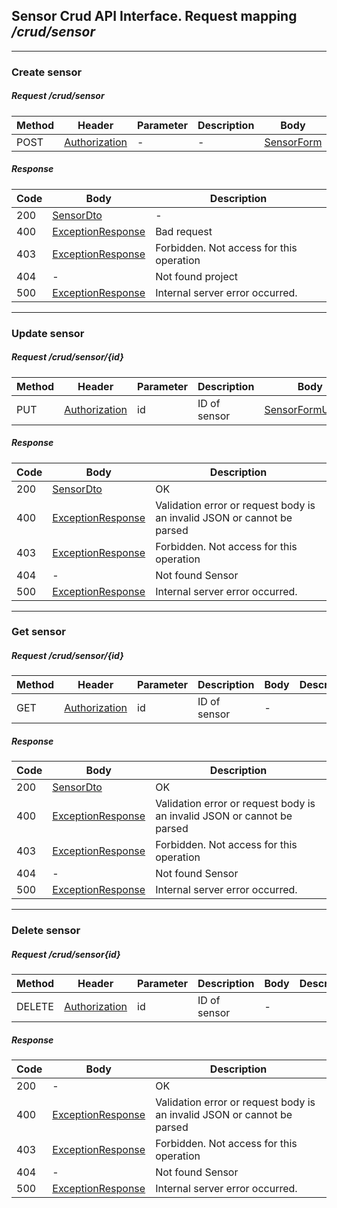 ## Sensor Crud API Interface. Request mapping <em>/crud/sensor</em>

___

### Create sensor

##### Request /crud/sensor

Method | Header | Parameter | Description | Body | Description
------------ |  ------------- | ------------- | ------------- | ------------- | -------------
POST | [Authorization](../../model/user/AuthenticationUser.md) | - | - | [SensorForm](../../model/sensor/SensorForm.md)

##### Response

Code | Body | Description
------------ | ------------- | -------------
200 | [SensorDto](../../model/sensor/SensorDto.md) | -
400 | [ExceptionResponse](../../model/ExceptionResponse.md) | Bad request
403 | [ExceptionResponse](../../model/ExceptionResponse.md) | Forbidden. Not access for this operation
404 | - | Not found project
500 | [ExceptionResponse](../../model/ExceptionResponse.md) | Internal server error occurred.

___

### Update sensor

##### Request /crud/sensor/{id}

Method | Header  | Parameter | Description | Body | Description
------------ | ------------- | ------------- | ------------- | ------------- | -------------
PUT | [Authorization](../../model/user/AuthenticationUser.md) | id | ID of sensor | [SensorFormUpdate](../../model/sensor/SensorFormUpdate.md)

##### Response

Code | Body | Description
------------ | ------------- | -------------
200 | [SensorDto](../../model/sensor/SensorDto.md) | OK
400 | [ExceptionResponse](../../model/ExceptionResponse.md) | Validation error or request body is an invalid JSON or cannot be parsed
403 | [ExceptionResponse](../../model/ExceptionResponse.md) | Forbidden. Not access for this operation
404 | - | Not found Sensor
500 | [ExceptionResponse](../../model/ExceptionResponse.md) | Internal server error occurred.

___

### Get sensor

##### Request /crud/sensor/{id}

Method | Header  | Parameter | Description | Body | Description
------------ | -------------  | ------------- | ------------- | ------------- | -------------
GET | [Authorization](../../model/user/AuthenticationUser.md) | id | ID of sensor | -

##### Response

Code | Body | Description
------------ | ------------- | -------------
200 | [SensorDto](../../model/sensor/SensorDto.md) | OK
400 | [ExceptionResponse](../../model/ExceptionResponse.md) | Validation error or request body is an invalid JSON or cannot be parsed
403 | [ExceptionResponse](../../model/ExceptionResponse.md) | Forbidden. Not access for this operation
404 | - | Not found Sensor
500 | [ExceptionResponse](../../model/ExceptionResponse.md) | Internal server error occurred.

___

### Delete sensor

##### Request /crud/sensor{id}

Method | Header | Parameter | Description | Body | Description
------------ | ------------- | ------------- | ------------- | ------------- | -------------
DELETE | [Authorization](../../model/user/AuthenticationUser.md) | id | ID of sensor | -

##### Response

Code | Body | Description
------------ | ------------- | -------------
200 | - | OK
400 | [ExceptionResponse](../../model/ExceptionResponse.md) | Validation error or request body is an invalid JSON or cannot be parsed
403 | [ExceptionResponse](../../model/ExceptionResponse.md) | Forbidden. Not access for this operation
404 | - | Not found Sensor
500 | [ExceptionResponse](../../model/ExceptionResponse.md) | Internal server error occurred.
